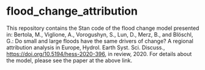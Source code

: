 # flood_change_attribution
This repository contains the Stan code of the flood change model presented in:
Bertola, M., Viglione, A., Vorogushyn, S., Lun, D., Merz, B., and Blöschl, G.: Do small and large floods have the same drivers of change? A regional attribution analysis in Europe, Hydrol. Earth Syst. Sci. Discuss., https://doi.org/10.5194/hess-2020-396, in review, 2020.
For details about the model, please see the paper at the above link.
